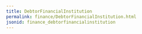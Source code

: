 ```yaml
---
title: DebtorFinancialInstitution
permalink: finance/DebtorFinancialInstitution.html
jsonid: finance_debtorfinancialinstitution
---
```

